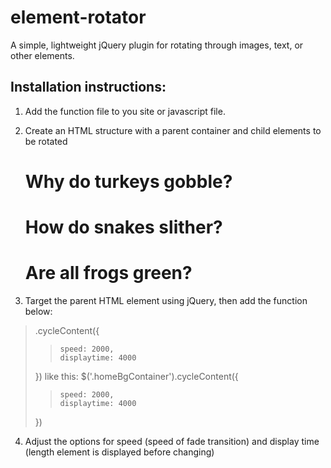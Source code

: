 # element-rotator
A simple, lightweight jQuery plugin for rotating through images, text, or other elements.

## Installation instructions:
1. Add the function file to you site or javascript file.
>	<script src="rotateElements.js"></script>
2. Create an HTML structure with a parent container and child elements to be rotated
	<div class="homeBgContainer">
		<!--Can include any elements you want to rotate-->
		<h1>Why do turkeys gobble?</h1>
		<h1>How do snakes slither?</h1>
		<h1>Are all frogs green?</h1>
	</div>
3. Target the parent HTML element using jQuery, then add the function below:
>	.cycleContent({
> >		speed: 2000,
> >		displaytime: 4000
>	})
>	like this:
>	$('.homeBgContainer').cycleContent({
> >		speed: 2000,
> >		displaytime: 4000
>	})
4. Adjust the options for speed (speed of fade transition) and display time (length element is displayed before changing)